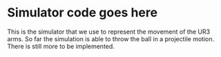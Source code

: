 # Simulator code goes here

This is the simulator that we use to represent the movement of the UR3 arms.
So far the simulation is able to throw the ball in a projectile motion.
There is still more to be implemented.
